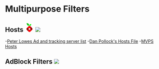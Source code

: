 # Multipurpose Filters

## Hosts ![](https://raw.githubusercontent.com/DevShubam/Filterlist-Collection/main/img/Icon-Small.png) ![](https://user-images.githubusercontent.com/65375709/110261600-dd47a900-7f7e-11eb-902f-e95eb87fa980.png)

-[Peter Lowes Ad and tracking server list](https://pgl.yoyo.org/adservers/serverlist.php?hostformat=hosts&showintro=1&mimetype=plaintext)
-[Dan Pollock's Hosts File](https://someonewhocares.org)
-[MVPS Hosts](https://winhelp2002.mvps.org/hosts.htm)



## AdBlock Filters ![](https://user-images.githubusercontent.com/65375709/110261600-dd47a900-7f7e-11eb-902f-e95eb87fa980.png)
